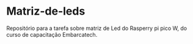 # Matriz-de-leds
Repositório para a tarefa sobre matriz de Led do Rasperry pi pico W, do curso de capacitação Embarcatech.

